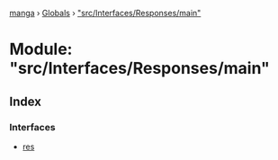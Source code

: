 [manga](../README.md) › [Globals](../globals.md) › ["src/Interfaces/Responses/main"](_src_interfaces_responses_main_.md)

# Module: "src/Interfaces/Responses/main"

## Index

### Interfaces

* [res](../interfaces/_src_interfaces_responses_main_.res.md)
